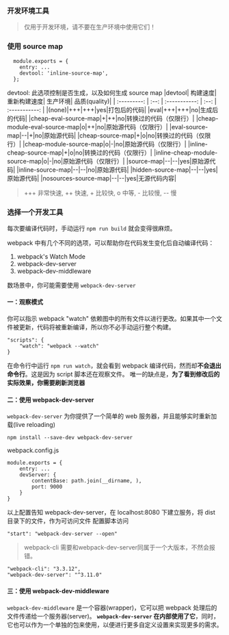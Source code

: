 ### 开发环境工具
> 仅用于开发环境，请不要在生产环境中使用它们！

### 使用 source map
```
  module.exports = {
    entry: ...
    devtool: 'inline-source-map',
  };
```
devtool: 此选项控制是否生成，以及如何生成 source map
|devtool|	构建速度|	重新构建速度|	生产环境|	品质(quality)|
| :---------: | :--: | :-----------: | :--: | :-----------: |
|(none)|+++|+++|yes|打包后的代码|
|eval|+++|+++|no|生成后的代码|
|cheap-eval-source-map|+|++|no|转换过的代码（仅限行）|
|cheap-module-eval-source-map|o|++|no|原始源代码（仅限行）|
|eval-source-map|--|+|no|原始源代码|
|cheap-source-map|+|o|no|转换过的代码（仅限行）|
|cheap-module-source-map|o|-|no|原始源代码（仅限行）|
|inline-cheap-source-map|+|o|no|转换过的代码（仅限行）|
|inline-cheap-module-source-map|o|-|no|原始源代码（仅限行）|
|source-map|--|--|yes|原始源代码|
|inline-source-map|--|--|no|原始源代码|
|hidden-source-map|--|--|yes|原始源代码|
|nosources-source-map|--|--|yes|无源代码内容|
> +++ 非常快速, ++ 快速, + 比较快, o 中等, - 比较慢, -- 慢

### 选择一个开发工具
每次要编译代码时，手动运行 `npm run build` 就会变得很麻烦。

webpack 中有几个不同的选项，可以帮助你在代码发生变化后自动编译代码：
1. webpack's Watch Mode
2. webpack-dev-server
3. webpack-dev-middleware

数场景中，你可能需要使用 `webpack-dev-server`

#### 一：观察模式
你可以指示 webpack "watch" 依赖图中的所有文件以进行更改。如果其中一个文件被更新，代码将被重新编译，所以你不必手动运行整个构建。
```
"scripts": {
    "watch": "webpack --watch"
}
```
在命令行中运行 `npm run watch`，就会看到 webpack 编译代码，然而却**不会退出命令行**。这是因为 script 脚本还在观察文件。
唯一的缺点是，**为了看到修改后的实际效果，你需要刷新浏览器**

#### 二：使用 webpack-dev-server
`webpack-dev-server` 为你提供了一个简单的 web 服务器，并且能够实时重新加载(live reloading)
```
npm install --save-dev webpack-dev-server
```
webpack.config.js
```
module.exports = {
    entry: ...
    devServer: {
        contentBase: path.join(__dirname, ),
        port: 9000
    }
}
```
以上配置告知 webpack-dev-server，在 localhost:8080 下建立服务，将 dist 目录下的文件，作为可访问文件
配置脚本访问
```
"start": "webpack-dev-server --open"
```
> webpack-cli 需要和webpack-dev-server同属于一个大版本，不然会报错。

```
"webpack-cli": "3.3.12",
"webpack-dev-server": "^3.11.0"
```

#### 三：使用 webpack-dev-middleware
`webpack-dev-middleware` 是一个容器(wrapper)，它可以把 webpack 处理后的文件传递给一个服务器(server)。 **`webpack-dev-server` 在内部使用了它**，同时，它也可以作为一个单独的包来使用，以便进行更多自定义设置来实现更多的需求。